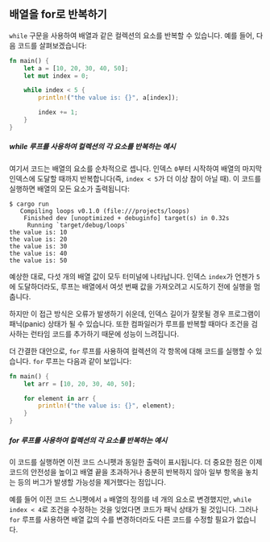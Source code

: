 ## 배열을 for로 반복하기

`while` 구문을 사용하여 배열과 같은 컬렉션의 요소를 반복할 수 있습니다. 예를 들어, 다음 코드를 살펴보겠습니다:

```rust
fn main() {
    let a = [10, 20, 30, 40, 50];
    let mut index = 0;

    while index < 5 {
        println!("the value is: {}", a[index]);

        index += 1;
    }
}
```
##### while 루프를 사용하여 컬렉션의 각 요소를 반복하는 예시

여기서 코드는 배열의 요소를 순차적으로 셉니다. 인덱스 `0`부터 시작하여 배열의 마지막 인덱스에 도달할 때까지 반복합니다(즉, `index < 5`가 더 이상 참이 아닐 때). 이 코드를 실행하면 배열의 모든 요소가 출력됩니다:

```text
$ cargo run
   Compiling loops v0.1.0 (file:///projects/loops)
    Finished dev [unoptimized + debuginfo] target(s) in 0.32s
     Running `target/debug/loops`
the value is: 10
the value is: 20
the value is: 30
the value is: 40
the value is: 50
```

예상한 대로, 다섯 개의 배열 값이 모두 터미널에 나타납니다. 인덱스 `index`가 언젠가 `5`에 도달하더라도, 루프는 배열에서 여섯 번째 값을 가져오려고 시도하기 전에 실행을 멈춥니다.

하지만 이 접근 방식은 오류가 발생하기 쉬운데, 인덱스 길이가 잘못될 경우 프로그램이 패닉(panic) 상태가 될 수 있습니다. 또한 컴파일러가 루프를 반복할 때마다 조건을 검사하는 런타임 코드를 추가하기 때문에 성능이 느려집니다.

더 간결한 대안으로, `for` 루프를 사용하여 컬렉션의 각 항목에 대해 코드를 실행할 수 있습니다. `for` 루프는 다음과 같이 보입니다:

```rust
fn main() {
    let arr = [10, 20, 30, 40, 50];

    for element in arr {
        println!("the value is: {}", element);
    }
}
```
##### for 루프를 사용하여 컬렉션의 각 요소를 반복하는 예시

이 코드를 실행하면 이전 코드 스니펫과 동일한 출력이 표시됩니다. 더 중요한 점은 이제 코드의 안전성을 높이고 배열 끝을 초과하거나 충분히 반복하지 않아 일부 항목을 놓치는 등의 버그가 발생할 가능성을 제거했다는 점입니다.

예를 들어 이전 코드 스니펫에서 `a` 배열의 정의를 네 개의 요소로 변경했지만, `while index < 4`로 조건을 수정하는 것을 잊었다면 코드가 패닉 상태가 될 것입니다. 그러나 `for` 루프를 사용하면 배열 값의 수를 변경하더라도 다른 코드를 수정할 필요가 없습니다.